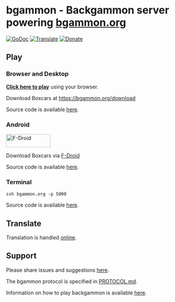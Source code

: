 # bgammon - Backgammon server powering [bgammon.org](https://bgammon.org)
[![GoDoc](https://codeberg.org/tslocum/godoc-static/raw/branch/main/badge.svg)](https://docs.rocket9labs.com/codeberg.org/tslocum/bgammon)
[![Translate](https://translate.codeberg.org/widget/bgammon/server/svg-badge.svg)](https://translate.codeberg.org/projects/bgammon/)
[![Donate](https://img.shields.io/liberapay/receives/rocket9labs.com.svg?logo=liberapay)](https://liberapay.com/rocket9labs.com)

## Play

### Browser and Desktop

[**Click here to play**](https://play.bgammon.org) using your browser.

Download Boxcars at https://bgammon.org/download

Source code is available [here](https://codeberg.org/tslocum/boxcars).

### Android

<a href="https://f-droid.org/packages/com.rocket9labs.boxcars/"><img width="121" height="36" alt="F-Droid" border="0" src="https://rocket9labs.com/static/badge_fdroid_36.png"></a>

Download Boxcars via [F-Droid](https://f-droid.org/packages/com.rocket9labs.boxcars/)

Source code is available [here](https://codeberg.org/tslocum/boxcars-android).

### Terminal

`ssh bgammon.org -p 5000`

Source code is available [here](https://codeberg.org/tslocum/bgammon-cli).

## Translate

Translation is handled [online](https://translate.codeberg.org/projects/bgammon/).

## Support

Please share issues and suggestions [here](https://codeberg.org/tslocum/bgammon/issues).

The bgammon protocol is specified in [PROTOCOL.md](https://codeberg.org/tslocum/bgammon/src/branch/main/PROTOCOL.md).

Information on how to play backgammon is available [here](https://bkgm.com/rules.html).
